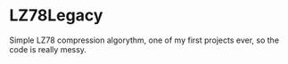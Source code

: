 # LZ78Legacy
Simple LZ78 compression algorythm, one of my first projects ever, so the code is really messy. 
